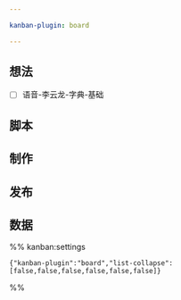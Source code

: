 ```yaml
---

kanban-plugin: board

---
```


## 想法

- [ ] 语音-李云龙-字典-基础


## 脚本



## 制作



## 



## 发布



## 数据





%% kanban:settings
```
{"kanban-plugin":"board","list-collapse":[false,false,false,false,false,false]}
```
%%